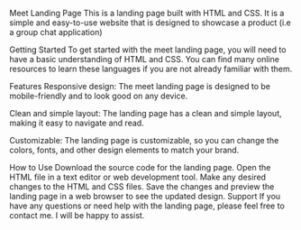 Meet Landing Page
This is a landing page built with HTML and CSS. It is a simple and easy-to-use website that is designed to showcase a product (i.e a group chat application)

Getting Started
To get started with the meet landing page, you will need to have a basic understanding of HTML and CSS. You can find many online resources to learn these languages if you are not already familiar with them.

Features
Responsive design: The meet landing page is designed to be mobile-friendly and to look good on any device.

Clean and simple layout: The landing page has a clean and simple layout, making it easy to navigate and read.

Customizable: The landing page is customizable, so you can change the colors, fonts, and other design elements to match your brand.

How to Use
Download the source code for the landing page.
Open the HTML file in a text editor or web development tool.
Make any desired changes to the HTML and CSS files.
Save the changes and preview the landing page in a web browser to see the updated design.
Support
If you have any questions or need help with the landing page, please feel free to contact me. I will be happy to assist.
